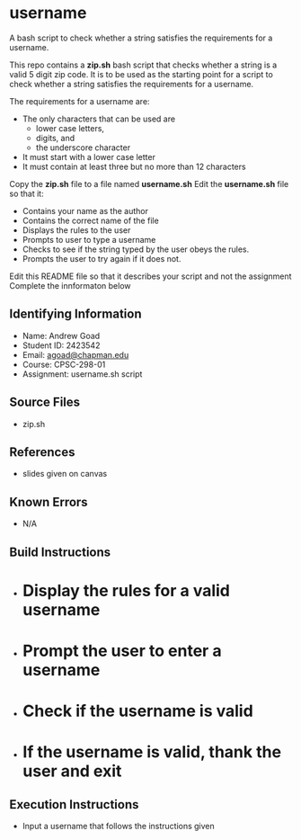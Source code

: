 # username
A bash script to check whether a string satisfies the requirements for a username.

This repo contains a **zip.sh** bash script that checks whether a string is a valid 5 digit zip code.
It is to be used as the starting point for a script to check whether a string satisfies the requirements for a username.

The requirements for a username are:
* The only characters that can be used are 
  * lower case letters,
  * digits, and 
  * the underscore character 
* It must start with a lower case letter
* It must contain at least three but no more than 12 characters

Copy the **zip.sh** file to a file named **username.sh**
Edit the **username.sh** file so that it:
* Contains your name as the author
* Contains the correct name of the file
* Displays the rules to the user
* Prompts to user to type a username
* Checks to see if the string typed by the user obeys the rules.
* Prompts the user to try again if it does not.

Edit this README file so that it describes your script and not the assignment
Complete the innformaton below
 

## Identifying Information

* Name: Andrew Goad
* Student ID: 2423542
* Email: agoad@chapman.edu
* Course: CPSC-298-01
* Assignment: username.sh script

## Source Files

* zip.sh

## References

* slides given on canvas

## Known Errors

* N/A

## Build Instructions

* # Display the rules for a valid username
* # Prompt the user to enter a username
* # Check if the username is valid
* # If the username is valid, thank the user and exit

## Execution Instructions

* Input a username that follows the instructions given
